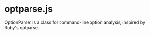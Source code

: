 optparse.js
===========

OptionParser is a class for command-line option analysis, inspired by Ruby's optparse.
